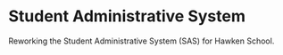 # Student Administrative System
Reworking the Student Administrative System (SAS) for Hawken School. 
